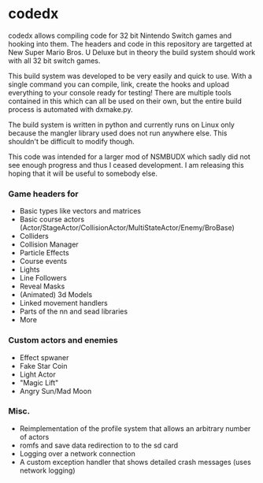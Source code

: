 # codedx
codedx allows compiling code for 32 bit Nintendo Switch games and hooking into them. The headers and code in this repository are targetted at New Super Mario Bros. U Deluxe but in theory the build system should work with all 32 bit switch games.

This build system was developed to be very easily and quick to use. With a single command you can compile, link, create the hooks and upload everything to your console ready for testing! There are multiple tools contained in this which can all be used on their own, but the entire build process is automated with dxmake.py.

The build system is written in python and currently runs on Linux only because the mangler library used does not run anywhere else. This shouldn't be difficult to modify though.

This code was intended for a larger mod of NSMBUDX which sadly did not see enough progress and thus I ceased development. I am releasing this hoping that it will be useful to somebody else.

### Game headers for
* Basic types like vectors and matrices
* Basic course actors (Actor/StageActor/CollisionActor/MultiStateActor/Enemy/BroBase)
* Colliders
* Collision Manager
* Particle Effects
* Course events
* Lights
* Line Followers
* Reveal Masks
* (Animated) 3d Models
* Linked movement handlers
* Parts of the nn and sead libraries
* More

### Custom actors and enemies
* Effect spwaner
* Fake Star Coin
* Light Actor
* "Magic Lift"
* Angry Sun/Mad Moon

### Misc.
* Reimplementation of the profile system that allows an arbitrary number of actors
* romfs and save data redirection to to the sd card
* Logging over a network connection
* A custom exception handler that shows detailed crash messages (uses network logging)
